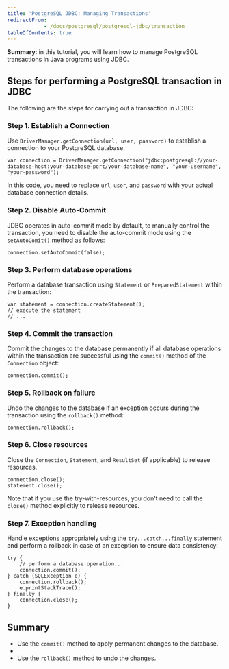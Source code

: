 ```yaml
---
title: 'PostgreSQL JDBC: Managing Transactions'
redirectFrom: 
            - /docs/postgresql/postgresql-jdbc/transaction
tableOfContents: true
---
```



**Summary**: in this tutorial, you will learn how to manage PostgreSQL transactions in Java programs using JDBC.

## Steps for performing a PostgreSQL transaction in JDBC

The following are the steps for carrying out a transaction in JDBC:

### Step 1. Establish a Connection

Use `DriverManager.getConnection(url, user, password)` to establish a connection to your PostgreSQL database.

```
var connection = DriverManager.getConnection("jdbc:postgresql://your-database-host:your-database-port/your-database-name", "your-username", "your-password");
```

In this code, you need to replace `url`, `user`, and `password` with your actual database connection details.

### Step 2. Disable Auto-Commit

JDBC operates in auto-commit mode by default, to manually control the transaction, you need to disable the auto-commit mode using the `setAutoComit()` method as follows:

```
connection.setAutoCommit(false);
```

### Step 3. Perform database operations

Perform a database transaction using `Statement` or `PreparedStatement` within the transaction:

```
var statement = connection.createStatement();
// execute the statement
// ...
```

### Step 4. Commit the transaction

Commit the changes to the database permanently if all database operations within the transaction are successful using the `commit()` method of the `Connection` object:

```
connection.commit();
```

### Step 5. Rollback on failure

Undo the changes to the database if an exception occurs during the transaction using the `rollback()` method:

```
connection.rollback();
```

### Step 6. Close resources

Close the `Connection`, `Statement`, and `ResultSet` (if applicable) to release resources.

```
connection.close();
statement.close();
```

Note that if you use the try-with-resources, you don't need to call the `close()` method explicitly to release resources.

### Step 7. Exception handling

Handle exceptions appropriately using the `try...catch...finally` statement and perform a rollback in case of an exception to ensure data consistency:

```
try {
    // perform a database operation...
    connection.commit();
} catch (SQLException e) {
    connection.rollback();
    e.printStackTrace();
} finally {
    connection.close();
}
```

## Summary

- Use the `commit()` method to apply permanent changes to the database.
-
- Use the `rollback()` method to undo the changes.
